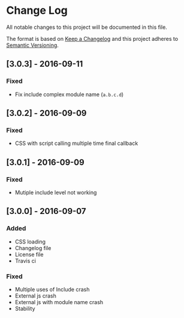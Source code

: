 # Change Log
All notable changes to this project will be documented in this file.

The format is based on [Keep a Changelog](http://keepachangelog.com/) 
and this project adheres to [Semantic Versioning](http://semver.org/).

## [3.0.3] - 2016-09-11
### Fixed
- Fix include complex module name (`a.b.c.d`)

## [3.0.2] - 2016-09-09
### Fixed
- CSS with script calling multiple time final callback

## [3.0.1] - 2016-09-09
### Fixed
- Mutiple include level not working

## [3.0.0] - 2016-09-07
### Added
- CSS loading
- Changelog file
- License file
- Travis ci

### Fixed
- Multiple uses of Include crash
- External js crash
- External js with module name crash
- Stability